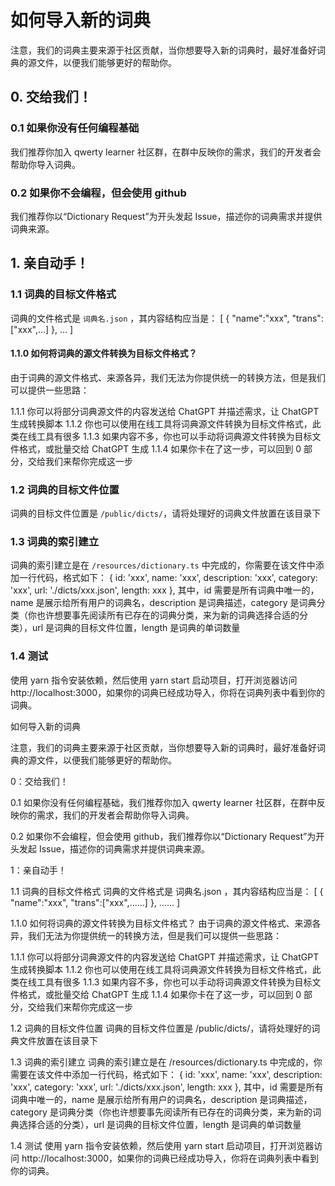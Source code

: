 # 如何导入新的词典

注意，我们的词典主要来源于社区贡献，当你想要导入新的词典时，最好准备好词典的源文件，以便我们能够更好的帮助你。

## 0. 交给我们！

### 0.1 如果你没有任何编程基础

我们推荐你加入 qwerty learner 社区群，在群中反映你的需求，我们的开发者会帮助你导入词典。

### 0.2 如果你不会编程，但会使用 github

我们推荐你以“Dictionary Request”为开头发起 Issue，描述你的词典需求并提供词典来源。

## 1. 亲自动手！

### 1.1 词典的目标文件格式

词典的文件格式是 `词典名.json` ，其内容结构应当是：
[
{
"name":"xxx",
"trans":["xxx",...]
},
...
]

#### 1.1.0 如何将词典的源文件转换为目标文件格式？

由于词典的源文件格式、来源各异，我们无法为你提供统一的转换方法，但是我们可以提供一些思路：

1.1.1 你可以将部分词典源文件的内容发送给 ChatGPT 并描述需求，让 ChatGPT 生成转换脚本
1.1.2 你也可以使用在线工具将词典源文件转换为目标文件格式，此类在线工具有很多
1.1.3 如果内容不多，你也可以手动将词典源文件转换为目标文件格式，或批量交给 ChatGPT 生成
1.1.4 如果你卡在了这一步，可以回到 0 部分，交给我们来帮你完成这一步

### 1.2 词典的目标文件位置

词典的目标文件位置是 `/public/dicts/`，请将处理好的词典文件放置在该目录下

### 1.3 词典的索引建立

词典的索引建立是在 `/resources/dictionary.ts` 中完成的，你需要在该文件中添加一行代码，格式如下：
{ id: 'xxx', name: 'xxx', description: 'xxx', category: 'xxx', url: './dicts/xxx.json', length: xxx },
其中，id 需要是所有词典中唯一的，name 是展示给所有用户的词典名，description 是词典描述，category 是词典分类（你也许想要事先阅读所有已存在的词典分类，来为新的词典选择合适的分类），url 是词典的目标文件位置，length 是词典的单词数量

### 1.4 测试

使用 yarn 指令安装依赖，然后使用 yarn start 启动项目，打开浏览器访问 http://localhost:3000，如果你的词典已经成功导入，你将在词典列表中看到你的词典。


如何导入新的词典

注意，我们的词典主要来源于社区贡献，当你想要导入新的词典时，最好准备好词典的源文件，以便我们能够更好的帮助你。

0：交给我们！

0.1 如果你没有任何编程基础，我们推荐你加入 qwerty learner 社区群，在群中反映你的需求，我们的开发者会帮助你导入词典。

0.2 如果你不会编程，但会使用 github，我们推荐你以“Dictionary Request”为开头发起 Issue，描述你的词典需求并提供词典来源。

1：亲自动手！

1.1 词典的目标文件格式
词典的文件格式是 词典名.json ，其内容结构应当是：
[
{
"name":"xxx",
"trans":["xxx",......]
},
......
]

1.1.0 如何将词典的源文件转换为目标文件格式？
由于词典的源文件格式、来源各异，我们无法为你提供统一的转换方法，但是我们可以提供一些思路：

1.1.1 你可以将部分词典源文件的内容发送给 ChatGPT 并描述需求，让 ChatGPT 生成转换脚本
1.1.2 你也可以使用在线工具将词典源文件转换为目标文件格式，此类在线工具有很多
1.1.3 如果内容不多，你也可以手动将词典源文件转换为目标文件格式，或批量交给 ChatGPT 生成
1.1.4 如果你卡在了这一步，可以回到 0 部分，交给我们来帮你完成这一步

1.2 词典的目标文件位置
词典的目标文件位置是 /public/dicts/，请将处理好的词典文件放置在该目录下

1.3 词典的索引建立
词典的索引建立是在 /resources/dictionary.ts 中完成的，你需要在该文件中添加一行代码，格式如下：
{ id: 'xxx', name: 'xxx', description: 'xxx', category: 'xxx', url: './dicts/xxx.json', length: xxx },
其中，id 需要是所有词典中唯一的，name 是展示给所有用户的词典名，description 是词典描述，category 是词典分类（你也许想要事先阅读所有已存在的词典分类，来为新的词典选择合适的分类），url 是词典的目标文件位置，length 是词典的单词数量

1.4 测试
使用 yarn 指令安装依赖，然后使用 yarn start 启动项目，打开浏览器访问 http://localhost:3000，如果你的词典已经成功导入，你将在词典列表中看到你的词典。
